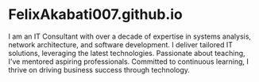 # FelixAkabati007.github.io
I am an IT Consultant with over a decade of expertise in systems analysis, network architecture, and software development. I deliver tailored IT solutions, leveraging the latest technologies. Passionate about teaching, I've mentored aspiring professionals. Committed to continuous learning, I thrive on driving business success through technology.
